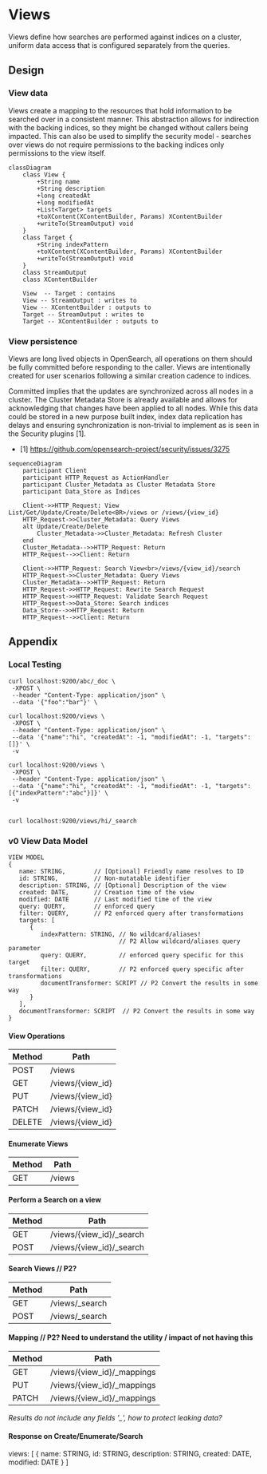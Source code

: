 # Views

Views define how searches are performed against indices on a cluster, uniform data access that is configured separately from the queries.

## Design

### View data

Views create a mapping to the resources that hold information to be searched over in a consistent manner.  This abstraction allows for indirection with the backing indices, so they might be changed without callers being impacted.  This can also be used to simplify the security model - searches over views do not require permissions to the backing indices only permissions to the view itself.

```mermaid
classDiagram
    class View {
        +String name
        +String description
        +long createdAt
        +long modifiedAt
        +List<Target> targets
        +toXContent(XContentBuilder, Params) XContentBuilder
        +writeTo(StreamOutput) void
    }
    class Target {
        +String indexPattern
        +toXContent(XContentBuilder, Params) XContentBuilder
        +writeTo(StreamOutput) void
    }
    class StreamOutput
    class XContentBuilder

    View  -- Target : contains
    View -- StreamOutput : writes to
    View -- XContentBuilder : outputs to
    Target -- StreamOutput : writes to
    Target -- XContentBuilder : outputs to
```

### View persistence

Views are long lived objects in OpenSearch, all operations on them should be fully committed before responding to the caller.  Views are intentionally created for user scenarios following a similar creation cadence to indices.

Committed implies that the updates are synchronized across all nodes in a cluster.  The Cluster Metadata Store is already available and allows for acknowledging that changes have been applied to all nodes.  While this data could be stored in a new purpose built index, index data replication has delays and ensuring synchronization is non-trivial to implement as is seen in the Security plugins [1].

- [1] https://github.com/opensearch-project/security/issues/3275

```mermaid
sequenceDiagram
    participant Client
    participant HTTP_Request as ActionHandler
    participant Cluster_Metadata as Cluster Metadata Store
    participant Data_Store as Indices

    Client->>HTTP_Request: View List/Get/Update/Create/Delete<BR>/views or /views/{view_id}
    HTTP_Request->>Cluster_Metadata: Query Views
    alt Update/Create/Delete
        Cluster_Metadata->>Cluster_Metadata: Refresh Cluster
    end
    Cluster_Metadata-->>HTTP_Request: Return
    HTTP_Request-->>Client: Return

    Client->>HTTP_Request: Search View<br>/views/{view_id}/search
    HTTP_Request->>Cluster_Metadata: Query Views
    Cluster_Metadata-->>HTTP_Request: Return
    HTTP_Request->>HTTP_Request: Rewrite Search Request
    HTTP_Request->>HTTP_Request: Validate Search Request
    HTTP_Request->>Data_Store: Search indices
    Data_Store-->>HTTP_Request: Return
    HTTP_Request-->>Client: Return
```
## Appendix

### Local Testing

```
curl localhost:9200/abc/_doc \
 -XPOST \
 --header "Content-Type: application/json" \
 --data '{"foo":"bar"}' \

curl localhost:9200/views \
 -XPOST \
 --header "Content-Type: application/json" \
 --data '{"name":"hi", "createdAt": -1, "modifiedAt": -1, "targets":[]}' \
 -v

curl localhost:9200/views \
 -XPOST \
 --header "Content-Type: application/json" \
 --data '{"name":"hi", "createdAt": -1, "modifiedAt": -1, "targets":[{"indexPattern":"abc"}]}' \
 -v


curl localhost:9200/views/hi/_search
```

### v0 View Data Model

```
VIEW MODEL
{
   name: STRING,        // [Optional] Friendly name resolves to ID
   id: STRING,          // Non-mutatable identifier
   description: STRING, // [Optional] Description of the view
   created: DATE,       // Creation time of the view
   modified: DATE       // Last modified time of the view
   query: QUERY,        // enforced query
   filter: QUERY,       // P2 enforced query after transformations
   targets: [
      {
         indexPattern: STRING, // No wildcard/aliases!
                               // P2 Allow wildcard/aliases query parameter
         query: QUERY,         // enforced query specific for this target
         filter: QUERY,        // P2 enforced query specific after transformations
         documentTransformer: SCRIPT // P2 Convert the results in some way
      }
   ],
   documentTransformer: SCRIPT  // P2 Convert the results in some way
}
```

#### View Operations

| Method | Path |
| - | - |
| POST   | /views |
| GET    | /views/{view_id} |
| PUT    | /views/{view_id} | 
| PATCH  | /views/{view_id} | 
| DELETE | /views/{view_id} |

#### Enumerate Views

| Method | Path |
| - | - |
| GET | /views |

#### Perform a Search on a view
| Method | Path |
| - | - |
| GET  | /views/{view_id}/_search |
| POST | /views/{view_id}/_search |

#### Search Views // P2?
| Method | Path |
| - | - |
| GET  | /views/_search |
| POST | /views/_search |

#### Mapping // P2?  Need to understand the utility / impact of not having this
| Method | Path |
| - | - |
| GET   | /views/{view_id}/_mappings |
| PUT   | /views/{view_id}/_mappings |
| PATCH | /views/{view_id}/_mappings |


*Results do not include any fields '_', how to protect leaking data?*

#### Response on Create/Enumerate/Search

views: [
   {
      name: STRING,
      id: STRING,
      description: STRING,
      created: DATE,
      modified: DATE
   }
]
